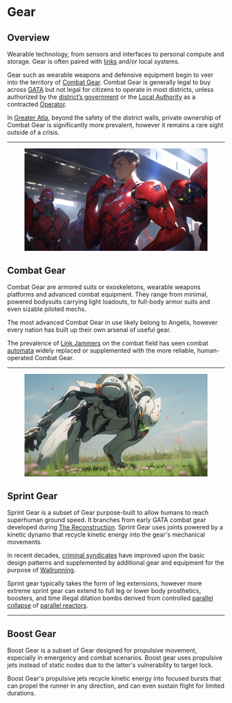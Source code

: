 # Gear

## Overview

Wearable technology, from sensors and interfaces to personal compute and storage. Gear is often paired with [links](links.md) and/or local systems.&#x20;

Gear such as wearable weapons and defensive equipment begin to veer into the territory of [Combat Gear](gear.md#combat-gear). Combat Gear is generally legal to buy across [GATA](../../nations/gata/) but not legal for citizens to operate in most districts, unless authorized by the [district’s government](../../nations/gata/politics/districts.md) or the [Local Authority](../../nations/gata/law-and-order/local-authority.md) as a contracted [Operator](../../nations/gata/enterprise/operators.md).

In [Greater Atla](../../nations/gata/politics/greater-atla.md), beyond the safety of the district walls, private ownership of Combat Gear is significantly more prevalent, however it remains a rare sight outside of a crisis.

***

<figure><img src="../../.gitbook/assets/angelis-rapid-response_01.png" alt="" width="563"><figcaption></figcaption></figure>

## **Combat Gear**

Combat Gear are armored suits or exoskeletons, wearable weapons platforms and advanced combat equipment. They range from minimal, powered bodysuits carrying light loadouts, to full-body armor suits and even sizable piloted mechs.

The most advanced Combat Gear in use likely belong to Angelis, however every nation has built up their own arsenal of useful gear.

The prevalence of [Link Jammers](links.md#link-jammers) on the combat field has seen combat [automata](automata.md) widely replaced or supplemented with the more reliable, human-operated Combat Gear.

***

<figure><img src="../../.gitbook/assets/wallrunner-unknown-runner_01.png" alt="" width="563"><figcaption></figcaption></figure>

## Sprint Gear

Sprint Gear is a subset of Gear purpose-built to allow humans to reach superhuman ground speed. It branches from early GATA combat gear developed during [The Reconstruction](../history/the-reconstruction.md). Sprint Gear uses joints powered by a kinetic dynamo that recycle kinetic energy into the gear's mechanical movements.

In recent decades, [criminal syndicates](../../nations/gata/criminal-element/syndicates.md) have improved upon the basic design patterns and supplemented by additional gear and equipment for the purpose of [Wallrunning](../../nations/gata/criminal-element/wallrunners.md).

Sprint gear typically takes the form of leg extensions, however more extreme sprint gear can extend to full leg or lower body prosthetics, boosters, and time illegal dilation bombs derived from controlled [parallel collapse](parallel-energy.md#dangers-and-time-distortion) of [parallel reactors](parallel-energy.md).

***

## Boost Gear

Boost Gear is a subset of Gear designed for propulsive movement, especially in emergency and combat scenarios. Boost gear uses propulsive jets instead of static nodes due to the latter's vulnerability to target lock.

Boost Gear's propulsive jets recycle kinetic energy into focused bursts that can propel the runner in any direction, and can even sustain flight for limited durations.
